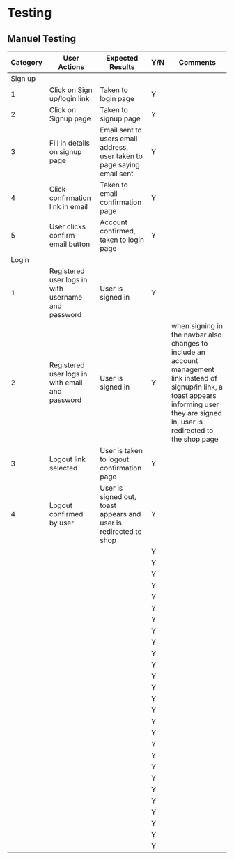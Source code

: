 # Testing

## Manuel Testing

| Category    | User Actions           | Expected Results | Y/N  | Comments    |
|-------------|------------------------|------------------|------|-------------|
| Sign up     |                        |                  |      |             |
| 1           | Click on Sign up/login link  | Taken to login page | Y |            |
| 2           | Click on Signup page   | Taken to signup page      | Y |             |
| 3           | Fill in details on signup page | Email sent to users email address, user taken to page saying email sent  | Y |             |
| 4           | Click confirmation link in email | Taken to email confirmation page  | Y |             |
| 5           | User clicks confirm email button | Account confirmed, taken to login page | Y |             |
| Login       |                        |                  |      |             |
| 1           | Registered user logs in with username and password | User is signed in | Y |  |
| 2           | Registered user logs in with email and password | User is signed in | Y | when signing in the navbar also changes to include an account management link instead of signup/in link, a toast appears informing user they are signed in, user is redirected to the shop page  |
| 3           | Logout link selected | User is taken to logout confirmation page | Y |             |
| 4           | Logout confirmed by user | User is signed out, toast appears and user is redirected to shop | Y |             |
|            |  |  | Y |             |
|            |  |  | Y |             |
|            |  |  | Y |             |
|            |  |  | Y |             |
|            |  |  | Y |             |
|            |  |  | Y |             |
|            |  |  | Y |             |
|            |  |  | Y |             |
|            |  |  | Y |             |
|            |  |  | Y |             |
|            |  |  | Y |             |
|            |  |  | Y |             |
|            |  |  | Y |             |
|            |  |  | Y |             |
|            |  |  | Y |             |
|            |  |  | Y |             |
|            |  |  | Y |             |
|            |  |  | Y |             |
|            |  |  | Y |             |
|            |  |  | Y |             |
|            |  |  | Y |             |
|            |  |  | Y |             |
|            |  |  | Y |             |
|            |  |  | Y |             |
|            |  |  | Y |             |
|            |  |  | Y |             |
|            |  |  | Y |             |